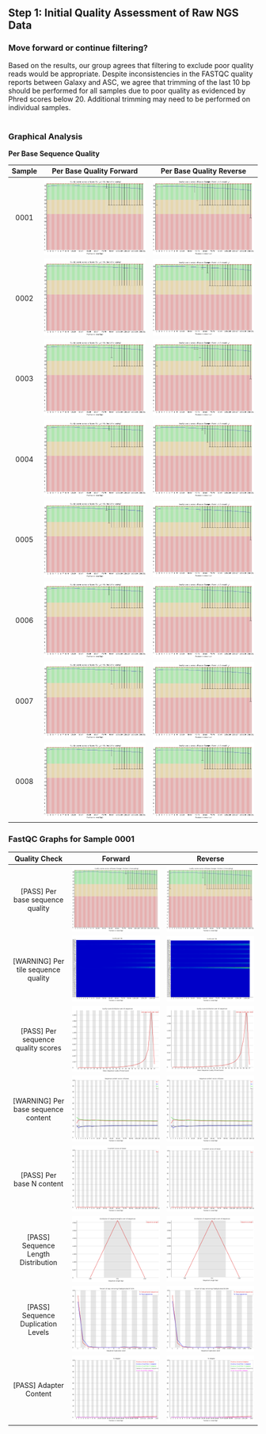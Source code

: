 ## Step 1: Initial Quality Assessment of Raw NGS Data

### Move forward or continue filtering?
Based on the results, our group agrees that filtering to exclude poor quality reads would be appropriate. Despite inconsistencies in the FASTQC quality reports between Galaxy and ASC, we agree that trimming of the last 10 bp should be performed for all samples due to poor quality as evidenced by Phred scores below 20. Additional trimming may need to be performed on individual samples.  
<br>

### Graphical Analysis
__Per Base Sequence Quality__

| Sample | Per Base Quality Forward | Per Base Quality Reverse |
| :------: | :------: | :------: |
|0001|<img src="analysis/1_fastqc_reports/0001_1_fastqc/Images/per_base_quality.png"  alt="Per Base Quality of Foward Reads from Sample 0001">|<img src="analysis/1_fastqc_reports/0001_2_fastqc/Images/per_base_quality.png"  alt="Per Base Quality of Reverse Reads from Sample 0001">|
|0002|<img src="analysis/1_fastqc_reports/0002_1_fastqc/Images/per_base_quality.png"  alt="Per Base Quality of Foward Reads from Sample 0002">|<img src="analysis/1_fastqc_reports/0002_2_fastqc/Images/per_base_quality.png"  alt="Per Base Quality of Reverse Reads from Sample 0002">|
|0003|<img src="analysis/1_fastqc_reports/0003_1_fastqc/Images/per_base_quality.png"  alt="Per Base Quality of Foward Reads from Sample 0003">|<img src="analysis/1_fastqc_reports/0003_2_fastqc/Images/per_base_quality.png"  alt="Per Base Quality of Reverse Reads from Sample 0003">|
|0004|<img src="analysis/1_fastqc_reports/0004_1_fastqc/Images/per_base_quality.png"  alt="Per Base Quality of Foward Reads from Sample 0004">|<img src="analysis/1_fastqc_reports/0004_2_fastqc/Images/per_base_quality.png"  alt="Per Base Quality of Reverse Reads from Sample 0004">|
|0005|<img src="analysis/1_fastqc_reports/0005_1_fastqc/Images/per_base_quality.png"  alt="Per Base Quality of Foward Reads from Sample 0005">|<img src="analysis/1_fastqc_reports/0005_2_fastqc/Images/per_base_quality.png"  alt="Per Base Quality of Reverse Reads from Sample 0005">|
|0006|<img src="analysis/1_fastqc_reports/0006_1_fastqc/Images/per_base_quality.png"  alt="Per Base Quality of Foward Reads from Sample 0006">|<img src="analysis/1_fastqc_reports/0006_2_fastqc/Images/per_base_quality.png"  alt="Per Base Quality of Reverse Reads from Sample 0006">|
|0007|<img src="analysis/1_fastqc_reports/0007_1_fastqc/Images/per_base_quality.png"  alt="Per Base Quality of Foward Reads from Sample 0007">|<img src="analysis/1_fastqc_reports/0007_2_fastqc/Images/per_base_quality.png"  alt="Per Base Quality of Reverse Reads from Sample 0007">|
|0008|<img src="analysis/1_fastqc_reports/0008_1_fastqc/Images/per_base_quality.png"  alt="Per Base Quality of Foward Reads from Sample 0008">|<img src="analysis/1_fastqc_reports/0008_2_fastqc/Images/per_base_quality.png"  alt="Per Base Quality of Reverse Reads from Sample 0008">|

### FastQC Graphs for Sample 0001

| Quality Check | Forward | Reverse |
| :------: | :------: | :------: |
|[PASS] Per base sequence quality|<img src="analysis/1_fastqc_reports/0001_1_fastqc/Images/per_base_quality.png"  alt="Per Base Quality of Foward Reads from Sample 0001">|<img src="analysis/1_fastqc_reports/0001_2_fastqc/Images/per_base_quality.png"  alt="Per Base Quality of Reverse Reads from Sample 0001">|
|[WARNING] Per tile sequence quality|<img src="analysis/1_fastqc_reports/0001_1_fastqc/Images/per_tile_quality.png"  alt="Per Tile Quality of Foward Reads from Sample 0001">|<img src="analysis/1_fastqc_reports/0001_2_fastqc/Images/per_tile_quality.png"  alt="Per Tile Quality of Reverse Reads from Sample 0001">|
|[PASS] Per sequence quality scores|<img src="analysis/1_fastqc_reports/0001_1_fastqc/Images/per_sequence_quality.png"  alt="Per Sequence Quality of Foward Reads from Sample 0001">|<img src="analysis/1_fastqc_reports/0001_2_fastqc/Images/per_sequence_quality.png"  alt="Per Sequence Quality of Reverse Reads from Sample 0001">|
|[WARNING] Per base sequence content|<img src="analysis/1_fastqc_reports/0001_1_fastqc/Images/per_base_sequence_content.png"  alt="Per Base Sequence Content of Foward Reads from Sample 0001">|<img src="analysis/1_fastqc_reports/0001_2_fastqc/Images/per_base_sequence_content.png"  alt="Per Base Sequence Content of Reverse Reads from Sample 0001">|
|[PASS] Per base N content|<img src="analysis/1_fastqc_reports/0001_1_fastqc/Images/per_base_n_content.png"  alt="Per Base N Content of Foward Reads from Sample 0001">|<img src="analysis/1_fastqc_reports/0001_2_fastqc/Images/per_base_n_content.png"  alt="Per Base N Content of Reverse Reads from Sample 0001">|
|[PASS] Sequence Length Distribution|<img src="analysis/1_fastqc_reports/0001_1_fastqc/Images/sequence_length_distribution.png"  alt="Sequence Length Distribution of Foward Reads from Sample 0001">|<img src="analysis/1_fastqc_reports/0001_2_fastqc/Images/sequence_length_distribution.png"  alt="Sequence Length Distribution of Reverse Reads from Sample 0001">|
|[PASS] Sequence Duplication Levels|<img src="analysis/1_fastqc_reports/0001_1_fastqc/Images/duplication_levels.png"  alt="Sequence Duplication Levels of Foward Reads from Sample 0001">|<img src="analysis/1_fastqc_reports/0001_2_fastqc/Images/duplication_levels.png"  alt="Sequence Duplication Levels of Reverse Reads from Sample 0001">|
|[PASS] Adapter Content|<img src="analysis/1_fastqc_reports/0001_1_fastqc/Images/adapter_content.png"  alt="Adapter Content of Foward Reads from Sample 0001">|<img src="analysis/1_fastqc_reports/0001_2_fastqc/Images/adapter_content.png"  alt="Adapter Content of Reverse Reads from Sample 0001">|
